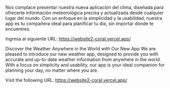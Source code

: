 Nos complace presentar nuestra nueva aplicación del clima, diseñada para ofrecerte información meteorológica precisa y actualizada desde cualquier lugar del mundo. Con un enfoque en la simplicidad y la usabilidad, nuestra app es tu compañera ideal para planificar tu día, sin importar dónde te encuentres.

Ingresa al siguiente URL: https://website2-coral.vercel.app/

Discover the Weather Anywhere in the World with Our New App
We are pleased to introduce our new weather app, designed to provide you with accurate and up-to-date weather information from anywhere in the world. With a focus on simplicity and usability, our app is your ideal companion for planning your day, no matter where you are.

Visit the following URL: https://website2-coral.vercel.app/
